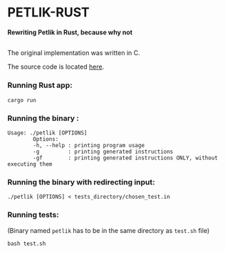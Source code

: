 # PETLIK-RUST
**Rewriting Petlik in Rust, because why not**

##

The original implementation was written in C. 

The source code is located [here](https://github.com/Emilo77/SEM1-WPI-PETLIK).

### Running Rust app:
```console
cargo run
```

### Running the binary :
```console
Usage: ./petlik [OPTIONS]
        Options:
        -h, --help : printing program usage
        -g         : printing generated instructions
        -gf        : printing generated instructions ONLY, without executing them

```

### Running the binary with redirecting input:
```console
./petlik [OPTIONS] < tests_directory/chosen_test.in
```

### Running tests:
(Binary named `petlik` has to be in the same directory as `test.sh` file)
```console
bash test.sh
```



